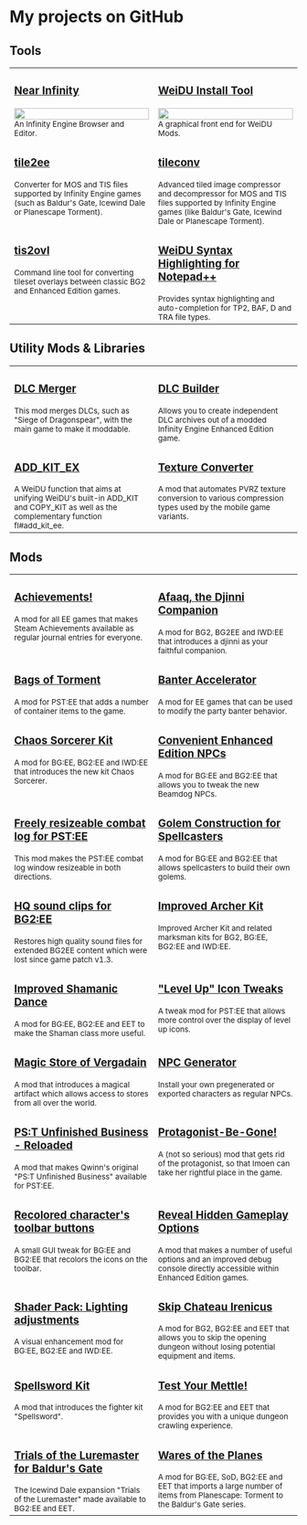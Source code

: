 # My projects on GitHub

## Tools

<table>
  <tr>
    <td width="50%" valign="top">
      <h3><a href="https://github.com/Argent77/NearInfinity">Near Infinity</a></h3>
      <img width="100%" src="images/tools-ni.png"/><br/>
      <sup>An Infinity Engine Browser and Editor.</sup>
    </td>
    <td width="50%" valign="top">
      <h3><a href="https://github.com/InfinityTools/WeiduInstallTool">WeiDU Install Tool</a></h3>
      <img width="100%" src="images/tools-wit.png"/><br/>
      <sup>A graphical front end for WeiDU Mods.</sup>
    </td>
  </tr>
  <tr>
    <td width="50%" valign="top">
      <h3><a href="https://github.com/InfinityTools/tile2ee">tile2ee</a></h3>
      <sup>Converter for MOS and TIS files supported by Infinity Engine games (such as Baldur's Gate, Icewind Dale or Planescape Torment).</sup>
    </td>
    <td width="50%" valign="top">
      <h3><a href="https://github.com/InfinityTools/tileconv">tileconv</a></h3>
      <sup>Advanced tiled image compressor and decompressor for MOS and TIS files supported by Infinity Engine games (like Baldur's Gate, Icewind Dale or Planescape Torment).</sup>
    </td>
  </tr>
  <tr>
    <td width="50%" valign="top">
      <h3><a href="https://github.com/InfinityTools/tis2ovl">tis2ovl</a></h3>
      <sup>Command line tool for converting tileset overlays between classic BG2 and Enhanced Edition games.</sup>
    </td>
    <td width="50%" valign="top">
      <h3><a href="https://github.com/Argent77/NotePad_PlusPlus_WeiDU">WeiDU Syntax Highlighting for Notepad++</a></h3>
      <sup>Provides syntax highlighting and auto-completion for TP2, BAF, D and TRA file types.</sup>
    </td>
  </tr>
</table>

## Utility Mods & Libraries

<table>
  <tr>
    <td width="50%" valign="top">
      <h3><a href="https://github.com/Argent77/A7-DlcMerger">DLC Merger</a></h3>
      <sup>This mod merges DLCs, such as "Siege of Dragonspear", with the main game to make it moddable.</sup>
    </td>
    <td width="50%" valign="top">
      <h3><a href="https://github.com/Argent77/A7-DlcBuilder">DLC Builder</a></h3>
      <sup>Allows you to create independent DLC archives out of a modded Infinity Engine Enhanced Edition game.</sup>
    </td>
  </tr>
  <tr>
    <td width="50%" valign="top">
      <h3><a href="https://github.com/Argent77/A7-add_kit_ex">ADD_KIT_EX</a></h3>
      <sup>A WeiDU function that aims at unifying WeiDU's built-in ADD_KIT and COPY_KIT as well as the complementary function fl#add_kit_ee.</sup>
    </td>
    <td width="50%" valign="top">
      <h3><a href="https://github.com/Argent77/A7-TextureConvert">Texture Converter</a></h3>
      <sup>A mod that automates PVRZ texture conversion to various compression types used by the mobile game variants.</sup>
    </td>
  </tr>
</table>

## Mods

<table>
  <tr>
    <td width="50%" valign="top">
      <h3><a href="https://github.com/Argent77/A7-Achievements">Achievements!</a></h3>
      <sup>A mod for all EE games that makes Steam Achievements available as regular journal entries for everyone.</sup>
    </td>
    <td width="50%" valign="top">
      <h3><a href="https://github.com/Argent77/DjinniCompanion">Afaaq, the Djinni Companion</a></h3>
      <sup>A mod for BG2, BG2EE and IWD:EE that introduces a djinni as your faithful companion.</sup>
    </td>
  </tr>
  <tr>
    <td width="50%" valign="top">
      <h3><a href="https://github.com/Argent77/A7-BagsOfTorment">Bags of Torment</a></h3>
      <sup>A mod for PST:EE that adds a number of container items to the game.</sup>
    </td>
    <td width="50%" valign="top">
      <h3><a href="https://github.com/Argent77/A7-BanterAccelerator">Banter Accelerator</a></h3>
      <sup>A mod for EE games that can be used to modify the party banter behavior.</sup>
    </td>
  </tr>
  <tr>
    <td width="50%" valign="top">
      <h3><a href="https://github.com/Argent77/A7-ChaosSorcerer">Chaos Sorcerer Kit</a></h3>
      <sup>A mod for BG:EE, BG2:EE and IWD:EE that introduces the new kit Chaos Sorcerer.</sup>
    </td>
    <td width="50%" valign="top">
      <h3><a href="https://github.com/Argent77/A7-NoEENPCs">Convenient Enhanced Edition NPCs</a></h3>
      <sup>A mod for BG:EE and BG2:EE that allows you to tweak the new Beamdog NPCs.</sup>
    </td>
  </tr>
  <tr>
    <td width="50%" valign="top">
      <h3><a href="https://github.com/Argent77/A7-ResizeableCombatLog">Freely resizeable combat log for PST:EE</a></h3>
      <sup>This mod makes the PST:EE combat log window resizeable in both directions.</sup>
    </td>
    <td width="50%" valign="top">
      <h3><a href="https://github.com/Argent77/A7-GolemConstruction">Golem Construction for Spellcasters</a></h3>
      <sup>A mod for BG:EE and BG2:EE that allows spellcasters to build their own golems.</sup>
    </td>
  </tr>
  <tr>
    <td width="50%" valign="top">
      <h3><a href="https://github.com/Argent77/HQ-SoundClips-BG2EE">HQ sound clips for BG2:EE</a></h3>
      <sup>Restores high quality sound files for extended BG2EE content which were lost since game patch v1.3.</sup>
    </td>
    <td width="50%" valign="top">
      <h3><a href="https://github.com/Argent77/A7-ImprovedArcher">Improved Archer Kit</a></h3>
      <sup>Improved Archer Kit and related marksman kits for BG2, BG:EE, BG2:EE and IWD:EE.</sup>
    </td>
  </tr>
  <tr>
    <td width="50%" valign="top">
      <h3><a href="https://github.com/Argent77/A7-ImprovedShamanicDance">Improved Shamanic Dance</a></h3>
      <sup>A mod for BG:EE, BG2:EE and EET to make the Shaman class more useful.</sup>
    </td>
    <td width="50%" valign="top">
      <h3><a href="https://github.com/Argent77/A7-LevelUpTweaks">"Level Up" Icon Tweaks</a></h3>
      <sup>A tweak mod for PST:EE that allows more control over the display of level up icons.</sup>
    </td>
  </tr>
  <tr>
    <td width="50%" valign="top">
      <h3><a href="https://github.com/Argent77/A7-MagicStore">Magic Store of Vergadain</a></h3>
      <sup>A mod that introduces a magical artifact which allows access to stores from all over the world.</sup>
    </td>
    <td width="50%" valign="top">
      <h3><a href="https://github.com/Argent77/A7-NPCGenerator">NPC Generator</a></h3>
      <sup>Install your own pregenerated or exported characters as regular NPCs.</sup>
    </td>
  </tr>
  <tr>
    <td width="50%" valign="top">
      <h3><a href="https://github.com/Argent77/PST-UB-reloaded">PS:T Unfinished Business - Reloaded</a></h3>
      <sup>A mod that makes Qwinn's original "PS:T Unfinished Business" available for PST:EE.</sup>
    </td>
    <td width="50%" valign="top">
      <h3><a href="https://github.com/Argent77/A7-Protagonist-Be-Gone">Protagonist-Be-Gone!</a></h3>
      <sup>A (not so serious) mod that gets rid of the protagonist, so that Imoen can take her rightful place in the game.</sup>
    </td>
  </tr>
  <tr>
    <td width="50%" valign="top">
      <h3><a href="https://github.com/Argent77/A7-recoloredbuttons">Recolored character's toolbar buttons</a></h3>
      <sup>A small GUI tweak for BG:EE and BG2:EE that recolors the icons on the toolbar.</sup>
    </td>
    <td width="50%" valign="top">
      <h3><a href="https://github.com/Argent77/A7-HiddenGameplayOptions">Reveal Hidden Gameplay Options</a></h3>
      <sup>A mod that makes a number of useful options and an improved debug console directly accessible within Enhanced Edition games.</sup>
    </td>
  </tr>
  <tr>
    <td width="50%" valign="top">
      <h3><a href="https://github.com/Argent77/A7-LightingPackEE">Shader Pack: Lighting adjustments</a></h3>
      <sup>A visual enhancement mod for BG:EE, BG2:EE and IWD:EE.</sup>
    </td>
    <td width="50%" valign="top">
      <h3><a href="https://github.com/Argent77/A7-SkipChateauIrenicus">Skip Chateau Irenicus</a></h3>
      <sup>A mod for BG2, BG2:EE and EET that allows you to skip the opening dungeon without losing potential equipment and items.</sup>
    </td>
  </tr>
  <tr>
    <td width="50%" valign="top">
      <h3><a href="https://github.com/Argent77/A7-CustomKits">Spellsword Kit</a></h3>
      <sup>A mod that introduces the fighter kit "Spellsword".</sup>
    </td>
    <td width="50%" valign="top">
      <h3><a href="https://github.com/Argent77/A7-TestYourMettle">Test Your Mettle!</a></h3>
      <sup>A mod for BG2:EE and EET that provides you with a unique dungeon crawling experience.</sup>
    </td>
  <tr>
    <td width="50%" valign="top">
      <h3><a href="https://github.com/Argent77/A7-TotLM-BG2EE">Trials of the Luremaster for Baldur's Gate</a></h3>
      <sup>The Icewind Dale expansion "Trials of the Luremaster" made available to BG2:EE and EET.</sup>
    </td>
    <td width="50%" valign="top">
      <h3><a href="https://github.com/Argent77/A7-WaresOfThePlanes">Wares of the Planes</a></h3>
      <sup>A mod for BG:EE, SoD, BG2:EE and EET that imports a large number of items from Planescape: Torment to the Baldur's Gate series.</sup>
    </td>
  </tr>
</table>

<!--
**Argent77/Argent77** is a ✨ _special_ ✨ repository because its `README.md` (this file) appears on your GitHub profile.

Here are some ideas to get you started:

- 🔭 I’m currently working on ...
- 🌱 I’m currently learning ...
- 👯 I’m looking to collaborate on ...
- 🤔 I’m looking for help with ...
- 💬 Ask me about ...
- 📫 How to reach me: ...
- 😄 Pronouns: ...
- ⚡ Fun fact: ...
-->
